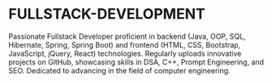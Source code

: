 # FULLSTACK-DEVELOPMENT
Passionate Fullstack Developer proficient in backend (Java, OOP, SQL, Hibernate, Spring, Spring Boot) and frontend (HTML, CSS, Bootstrap, JavaScript, jQuery, React) technologies. Regularly uploads innovative projects on GitHub, showcasing skills in DSA, C++, Prompt Engineering, and SEO. Dedicated to advancing in the field of computer engineering.

